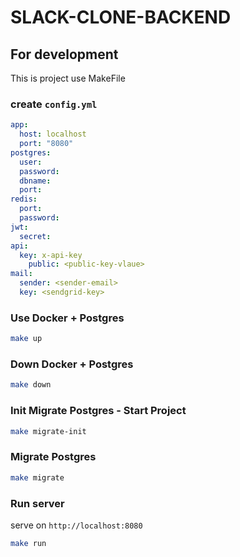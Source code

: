 # SLACK-CLONE-BACKEND

## For development

This is project use MakeFile

### create `config.yml`

```yaml
app:
  host: localhost
  port: "8080"
postgres:
  user:
  password:
  dbname:
  port:
redis:
  port:
  password:
jwt:
  secret:
api:
  key: x-api-key
    public: <public-key-vlaue>
mail:
  sender: <sender-email>
  key: <sendgrid-key>
```

### Use Docker + Postgres

```sh
make up
```

### Down Docker + Postgres

```sh
make down
```

### Init Migrate Postgres - Start Project

```sh
make migrate-init
```

### Migrate Postgres

```sh
make migrate
```

### Run server

serve on `http://localhost:8080`

```sh
make run
```
